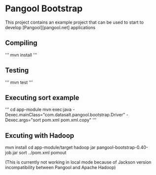 # Pangool Bootstrap

This project contains an example project that can be used to start
to develop [Pangool][pangool.net] applications

## Compiling
'''
mvn install
'''

## Testing
'''
mvn test
'''

## Executing sort example
'''
cd app-module
mvn exec:java -Dexec.mainClass="com.datasalt.pangool.bootstrap.Driver" -Dexec.args="sort pom.xml pom.xml.copy"
'''

## Excuting with Hadoop
mvn install
cd app-module/target
hadoop jar pangool-bootstrap-0.40-job.jar sort ../pom.xml pomout

(This is currently not working in local mode because of Jackson version incompatibility
between Pangool and Apache Hadoop)


